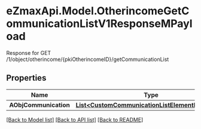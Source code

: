 # eZmaxApi.Model.OtherincomeGetCommunicationListV1ResponseMPayload
Response for GET /1/object/otherincome/{pkiOtherincomeID}/getCommunicationList

## Properties

Name | Type | Description | Notes
------------ | ------------- | ------------- | -------------
**AObjCommunication** | [**List&lt;CustomCommunicationListElementResponse&gt;**](CustomCommunicationListElementResponse.md) |  | 

[[Back to Model list]](../README.md#documentation-for-models) [[Back to API list]](../README.md#documentation-for-api-endpoints) [[Back to README]](../README.md)

